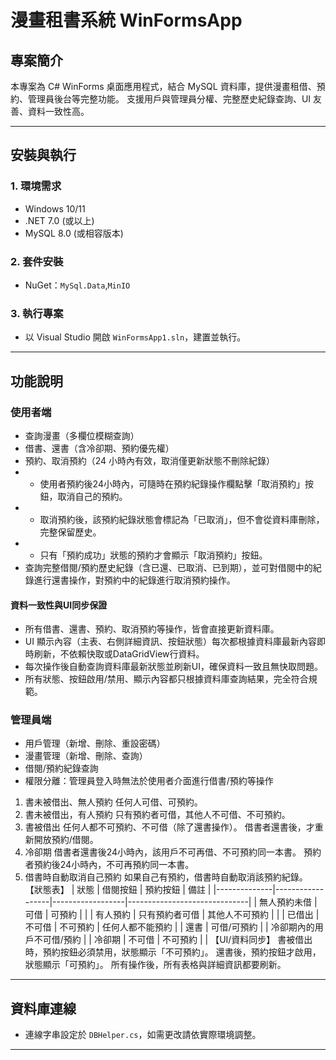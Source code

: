 # 漫畫租書系統 WinFormsApp

## 專案簡介
本專案為 C# WinForms 桌面應用程式，結合 MySQL 資料庫，提供漫畫租借、預約、管理員後台等完整功能。
支援用戶與管理員分權、完整歷史紀錄查詢、UI 友善、資料一致性高。

---


## 安裝與執行

### 1. 環境需求
- Windows 10/11
- .NET 7.0 (或以上)
- MySQL 8.0 (或相容版本)

### 2. 套件安裝
- NuGet：`MySql.Data`,`MinIO`
          
### 3. 執行專案
- 以 Visual Studio 開啟 `WinFormsApp1.sln`，建置並執行。
---

## 功能說明

### 使用者端
- 查詢漫畫（多欄位模糊查詢）
- 借書、還書（含冷卻期、預約優先權）
- 預約、取消預約（24 小時內有效，取消僅更新狀態不刪除紀錄）
- - 使用者預約後24小時內，可隨時在預約紀錄操作欄點擊「取消預約」按鈕，取消自己的預約。
- - 取消預約後，該預約紀錄狀態會標記為「已取消」，但不會從資料庫刪除，完整保留歷史。
- - 只有「預約成功」狀態的預約才會顯示「取消預約」按鈕。
- 查詢完整借閱/預約歷史紀錄（含已還、已取消、已到期），並可對借閱中的紀錄進行還書操作，對預約中的紀錄進行取消預約操作。

#### 資料一致性與UI同步保證
- 所有借書、還書、預約、取消預約等操作，皆會直接更新資料庫。
- UI 顯示內容（主表、右側詳細資訊、按鈕狀態）每次都根據資料庫最新內容即時刷新，不依賴快取或DataGridView行資料。
- 每次操作後自動查詢資料庫最新狀態並刷新UI，確保資料一致且無快取問題。
- 所有狀態、按鈕啟用/禁用、顯示內容都只根據資料庫查詢結果，完全符合規範。

### 管理員端
- 用戶管理（新增、刪除、重設密碼）
- 漫畫管理（新增、刪除、查詢）
- 借閱/預約紀錄查詢
- 權限分離：管理員登入時無法於使用者介面進行借書/預約等操作

1. 書未被借出、無人預約
任何人可借、可預約。
2. 書未被借出，有人預約
只有預約者可借，其他人不可借、不可預約。
3. 書被借出
任何人都不可預約、不可借（除了還書操作）。
借書者還書後，才重新開放預約/借閱。
4. 冷卻期
借書者還書後24小時內，該用戶不可再借、不可預約同一本書。
預約者預約後24小時內，不可再預約同一本書。
5. 借書時自動取消自己預約
如果自己有預約，借書時自動取消該預約紀錄。
【狀態表】
| 狀態 | 借閱按鈕 | 預約按鈕 | 備註 |
|--------------|------------------|------------------|------------------------------|
| 無人預約未借 | 可借 | 可預約 | |
| 有人預約 | 只有預約者可借 | 其他人不可預約 | |
| 已借出 | 不可借 | 不可預約 | 任何人都不能預約 |
| 還書 | 可借/可預約 | | 冷卻期內的用戶不可借/預約 |
| 冷卻期 | 不可借 | 不可預約 | |
【UI/資料同步】
書被借出時，預約按鈕必須禁用，狀態顯示「不可預約」。
還書後，預約按鈕才啟用，狀態顯示「可預約」。
所有操作後，所有表格與詳細資訊都要刷新。

---

## 資料庫連線

- 連線字串設定於 `DBHelper.cs`，如需更改請依實際環境調整。

---
